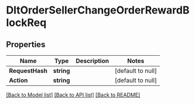 # DltOrderSellerChangeOrderRewardBlockReq

## Properties
Name | Type | Description | Notes
------------ | ------------- | ------------- | -------------
**RequestHash** | **string** |  | [default to null]
**Action** | **string** |  | [default to null]

[[Back to Model list]](../README.md#documentation-for-models) [[Back to API list]](../README.md#documentation-for-api-endpoints) [[Back to README]](../README.md)

